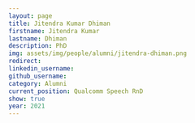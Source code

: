 ```yaml
---
layout: page
title: Jitendra Kumar Dhiman
firstname: Jitendra Kumar
lastname: Dhiman
description: PhD 
img: assets/img/people/alumni/jitendra-dhiman.png
redirect: 
linkedin_username: 
github_username:
category: Alumni
current_position: Qualcomm Speech RnD
show: true
year: 2021
---
```

